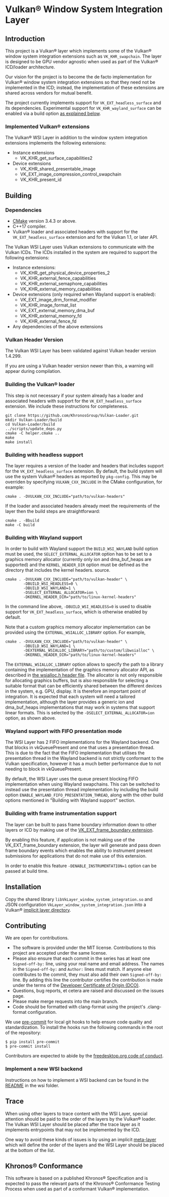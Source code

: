 # Vulkan® Window System Integration Layer

## Introduction

This project is a Vulkan® layer which implements some of the Vulkan® window system
integration extensions such as `VK_KHR_swapchain`. The layer is designed to be
GPU vendor agnostic when used as part of the Vulkan® ICD/loader architecture.

Our vision for the project is to become the de facto implementation for Vulkan®
window system integration extensions so that they need not be implemented in the
ICD; instead, the implementation of these extensions are shared across vendors
for mutual benefit.

The project currently implements support for `VK_EXT_headless_surface` and
its dependencies. Experimental support for `VK_KHR_wayland_surface` can be
enabled via a build option [as explained below](#building-with-wayland-support).

### Implemented Vulkan® extensions

The Vulkan® WSI Layer in addition to the window system integration extensions
implements the following extensions:
* Instance extensions
  * VK_KHR_get_surface_capabilities2
* Device extensions
  * VK_KHR_shared_presentable_image
  * VK_EXT_image_compression_control_swapchain
  * VK_KHR_present_id

## Building

### Dependencies

* [CMake](https://cmake.org) version 3.4.3 or above.
* C++17 compiler.
* Vulkan® loader and associated headers with support for the
  `VK_EXT_headless_surface` extension and for the Vulkan 1.1, or later API.

The Vulkan WSI Layer uses Vulkan extensions to communicate with the Vulkan ICDs.
The ICDs installed in the system are required to support the following extensions:
* Instance extensions:
  * VK_KHR_get_physical_device_properties_2
  * VK_KHR_external_fence_capabilities
  * VK_KHR_external_semaphore_capabilities
  * VK_KHR_external_memory_capabilities
* Device extensions (only required when Wayland support is enabled):
  * VK_EXT_image_drm_format_modifier
  * VK_KHR_image_format_list
  * VK_EXT_external_memory_dma_buf
  * VK_KHR_external_memory_fd
  * VK_KHR_external_fence_fd
* Any dependencies of the above extensions

### Vulkan Header Version

The Vulkan WSI Layer has been validated against Vulkan header version 1.4.299.

If you are using a Vulkan header version newer than this, a warning will appear during compilation.

### Building the Vulkan® loader

This step is not necessary if your system already has a loader and associated
headers with support for the `VK_EXT_headless_surface` extension. We include
these instructions for completeness.

```
git clone https://github.com/KhronosGroup/Vulkan-Loader.git
mkdir Vulkan-Loader/build
cd Vulkan-Loader/build
../scripts/update_deps.py
cmake -C helper.cmake ..
make
make install
```

### Building with headless support

The layer requires a version of the loader and headers that includes support for
the `VK_EXT_headless_surface` extension. By default, the build system will use
the system Vulkan® headers as reported by `pkg-config`. This may be overriden by
specifying `VULKAN_CXX_INCLUDE` in the CMake configuration, for example:

```
cmake . -DVULKAN_CXX_INCLUDE="path/to/vulkan-headers"
```

If the loader and associated headers already meet the requirements of the layer
then the build steps are straightforward:

```
cmake . -Bbuild
make -C build
```

### Building with Wayland support

In order to build with Wayland support the `BUILD_WSI_WAYLAND` build option
must be used, the `SELECT_EXTERNAL_ALLOCATOR` option has to be set to
a graphics memory allocator (currently only ion and dma_buf_heaps are supported) and
the `KERNEL_HEADER_DIR` option must be defined as the directory that includes the kernel headers.
source.

```
cmake . -DVULKAN_CXX_INCLUDE="path/to/vulkan-header" \
        -DBUILD_WSI_HEADLESS=0 \
        -DBUILD_WSI_WAYLAND=1 \
        -DSELECT_EXTERNAL_ALLOCATOR=ion \
        -DKERNEL_HEADER_DIR="path/to/linux-kernel-headers"
```

In the command line above, `-DBUILD_WSI_HEADLESS=0` is used to disable support
for `VK_EXT_headless_surface`, which is otherwise enabled by default.

Note that a custom graphics memory allocator implementation can be provided
using the `EXTERNAL_WSIALLOC_LIBRARY` option. For example,

```
cmake . -DVULKAN_CXX_INCLUDE="path/to/vulkan-header" \
        -DBUILD_WSI_WAYLAND=1 \
        -DEXTERNAL_WSIALLOC_LIBRARY="path/to/custom/libwsialloc" \
        -DKERNEL_HEADER_DIR="path/to/linux-kernel-headers"
```

The `EXTERNAL_WSIALLOC_LIBRARY` option allows to specify the path to a library
containing the implementation of the graphics memory allocator API, as
described in [the wsialloc.h header file](util/wsialloc/wsialloc.h).
The allocator is not only responsible for allocating graphics buffers, but is
also responsible for selecting a suitable format that can be
efficiently shared between the different devices in the system, e.g. GPU,
display. It is therefore an important point of integration. It is expected
that each system will need a tailored implementation, although the layer
provides a generic ion and dma_buf_heaps implementations that may work in
systems that support linear formats. This is selected by
the `-DSELECT_EXTERNAL_ALLOCATOR=ion` option, as shown above.

### Wayland support with FIFO presentation mode

The WSI Layer has 2 FIFO implementations for the Wayland backend. One that
blocks in vkQueuePresent and one that uses a presentation thread. This is due
to the fact that the FIFO implementation that utilises the presentation thread
in the Wayland backend is not strictly conformant to the Vulkan specification,
however it has a much better performance due to not needing to block in vkQueuePresent.

By default, the WSI Layer uses the queue present blocking FIFO implementation
when using Wayland swapchains. This can be switched to instead use the presentation
thread implementation by including the build option `ENABLE_WAYLAND_FIFO_PRESENTATION_THREAD`,
along with the other build options mentioned in "Building with Wayland support"
section.

### Building with frame instrumentation support

The layer can be built to pass frame boundary information down to other
layers or ICD by making use of the [VK_EXT_frame_boundary extension](https://registry.khronos.org/vulkan/specs/1.3-extensions/man/html/VK_EXT_frame_boundary.html).

By enabling this feature, if application is not making use of the
VK_EXT_frame_boundary extension, the layer will generate and pass down
frame boundary events which enables the ability to instrument present submissions
for applications that do not make use of this extension.

In order to enable this feature `-DENABLE_INSTRUMENTATION=1` option can
be passed at build time.

## Installation

Copy the shared library `libVkLayer_window_system_integration.so` and JSON
configuration `VkLayer_window_system_integration.json` into a Vulkan®
[implicit layer directory](https://github.com/KhronosGroup/Vulkan-Loader/blob/main/docs/LoaderLayerInterface.md#linux-layer-discovery).

## Contributing

We are open for contributions.

 * The software is provided under the MIT license. Contributions to this project
   are accepted under the same license.
 * Please also ensure that each commit in the series has at least one
   `Signed-off-by:` line, using your real name and email address. The names in
   the `Signed-off-by:` and `Author:` lines must match. If anyone else
   contributes to the commit, they must also add their own `Signed-off-by:`
   line. By adding this line the contributor certifies the contribution is made
   under the terms of the [Developer Certificate of Origin (DCO)](DCO.txt).
 * Questions, bug reports, et cetera are raised and discussed on the issues page.
 * Please make merge requests into the main branch.
 * Code should be formatted with clang-format using the project's .clang-format
   configuration.

We use [pre-commit](https://pre-commit.com/) for local git hooks to help ensure
code quality and standardization. To install the hooks run the following
commands in the root of the repository:

    $ pip install pre-commit
    $ pre-commit install

Contributors are expected to abide by the
[freedesktop.org code of conduct](https://www.freedesktop.org/wiki/CodeOfConduct/).

### Implement a new WSI backend

Instructions on how to implement a WSI backend can be found in the
[README](wsi/README.md) in the wsi folder.

## Trace

When using other layers to trace content with the WSI Layer, special attention
should be paid to the order of the layers by the Vulkan® loader. The Vulkan WSI
Layer should be placed after the trace layer as it implements entrypoints that
may not be implemented by the ICD.

One way to avoid these kinds of issues is by using an implicit
[meta-layer](https://github.com/KhronosGroup/Vulkan-Loader/blob/main/docs/LoaderLayerInterface.md#meta-layers)
which will define the order of the layers and the WSI Layer should be placed at
the bottom of the list.

## Khronos® Conformance

This software is based on a published Khronos® Specification and is expected to
pass the relevant parts of the Khronos® Conformance Testing Process when used as
part of a conformant Vulkan® implementation.
